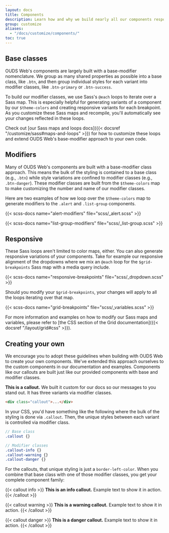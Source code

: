 ```yaml
---
layout: docs
title: Components
description: Learn how and why we build nearly all our components responsively and with base and modifier classes.
group: customize
aliases:
  - "/docs/customize/components/"
toc: true
---
```


## Base classes

OUDS Web's components are largely built with a base-modifier nomenclature. We group as many shared properties as possible into a base class, like `.btn`, and then group individual styles for each variant into modifier classes, like `.btn-primary` or `.btn-success`.

To build our modifier classes, we use Sass's `@each` loops to iterate over a Sass map. This is especially helpful for generating variants of a component by our `$theme-colors` and creating responsive variants for each breakpoint. As you customize these Sass maps and recompile, you'll automatically see your changes reflected in these loops.

Check out [our Sass maps and loops docs]({{< docsref "/customize/sass#maps-and-loops" >}}) for how to customize these loops and extend OUDS Web's base-modifier approach to your own code.

## Modifiers

Many of OUDS Web's components are built with a base-modifier class approach. This means the bulk of the styling is contained to a base class (e.g., `.btn`) while style variations are confined to modifier classes (e.g., `.btn-danger`). These modifier classes are built from the `$theme-colors` map to make customizing the number and name of our modifier classes.

Here are two examples of how we loop over the `$theme-colors` map to generate modifiers to the `.alert` and `.list-group` components.

{{< scss-docs name="alert-modifiers" file="scss/_alert.scss" >}}

{{< scss-docs name="list-group-modifiers" file="scss/_list-group.scss" >}}

## Responsive

These Sass loops aren't limited to color maps, either. You can also generate responsive variations of your components. Take for example our responsive alignment of the dropdowns where we mix an `@each` loop for the `$grid-breakpoints` Sass map with a media query include.

{{< scss-docs name="responsive-breakpoints" file="scss/_dropdown.scss" >}}

Should you modify your `$grid-breakpoints`, your changes will apply to all the loops iterating over that map.

{{< scss-docs name="grid-breakpoints" file="scss/_variables.scss" >}}

For more information and examples on how to modify our Sass maps and variables, please refer to [the CSS section of the Grid documentation]({{< docsref "/layout/grid#css" >}}).

## Creating your own

We encourage you to adopt these guidelines when building with OUDS Web to create your own components. We've extended this approach ourselves to the custom components in our documentation and examples. Components like our callouts are built just like our provided components with base and modifier classes.

<div class="bd-example">
  <div class="bd-callout my-0">
    <strong>This is a callout.</strong> We built it custom for our docs so our messages to you stand out. It has three variants via modifier classes.
  </div>
</div>

```html
<div class="callout">...</div>
```

In your CSS, you'd have something like the following where the bulk of the styling is done via `.callout`. Then, the unique styles between each variant is controlled via modifier class.

```scss
// Base class
.callout {}

// Modifier classes
.callout-info {}
.callout-warning {}
.callout-danger {}
```

For the callouts, that unique styling is just a `border-left-color`. When you combine that base class with one of those modifier classes, you get your complete component family:

{{< callout info >}}
**This is an info callout.** Example text to show it in action.
{{< /callout >}}

{{< callout warning >}}
**This is a warning callout.** Example text to show it in action.
{{< /callout >}}

{{< callout danger >}}
**This is a danger callout.** Example text to show it in action.
{{< /callout >}}
